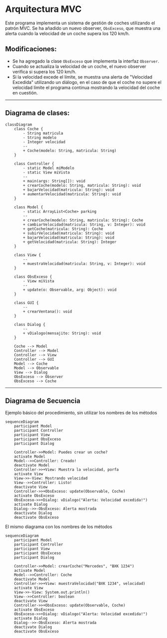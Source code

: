 # Arquitectura MVC

Este programa implementa un sistema de gestión de coches utilizando el patrón MVC. Se ha añadido un nuevo observer, `ObsExceso`, que muestra una alerta cuando la velocidad de un coche supera los 120 km/h.

## Modificaciones:

- Se ha agregado la clase `ObsExceso` que implementa la interfaz `Observer`.
- Cuando se actualiza la velocidad de un coche, el nuevo observer verifica si supera los 120 km/h.
- Si la velocidad excede el límite, se muestra una alerta de "Velocidad Excedida" utilizando un diálogo, en el caso de que el coche no supere el velocidad límite el programa continua mostrando la velocidad del coche en cuestión.


---
## Diagrama de clases:

```mermaid
classDiagram
    class Coche {
        - String matricula
        - String modelo
        - Integer velocidad
        --
        + Coche(modelo: String, matricula: String)
    }

    class Controller {
        - static Model miModelo
        - static View miVista
        --
        + main(args: String[]): void
        + crearCoche(modelo: String, matricula: String): void
        + bajarVelocidad(matricula: String): void
        + aumentarVelocidad(matricula: String): void
    }

    class Model {
        - static ArrayList<Coche> parking
        --
        + crearCoche(modelo: String, matricula: String): Coche
        + cambiarVelocidad(matricula: String, v: Integer): void
        + getCoche(matricula: String): Coche
        + subirVelocidad(matricula: String): void
        + bajarVelocidad(matricula: String): void
        + getVelocidad(matricula: String): Integer
    }
    
    class View {
        --
        + muestraVelocidad(matricula: String, v: Integer): void
    }

    class ObsExceso {
        - View miVista
        --
        + update(o: Observable, arg: Object): void
    }

    class GUI {
        --
        + crearVentana(): void
    }

    class Dialog {
        --
        + vDialogo(mensajito: String): void
    }

    Coche --> Model
    Controller --> Model
    Controller --> View
    Controller --> GUI
    Model --> Coche
    Model --> Observable
    View --> Dialog
    ObsExceso --> Observer
    ObsExceso --> Coche
```

---

## Diagrama de Secuencia

Ejemplo básico del procedimiento, sin utilizar los nombres de los métodos






```mermaid
sequenceDiagram
    participant Model
    participant Controller
    participant View
    participant ObsExceso
    participant Dialog

    Controller->>Model: Puedes crear un coche?
    activate Model
    Model-->>Controller: Creado!
    deactivate Model
    Controller->>+View: Muestra la velocidad, porfa
    activate View
    View->>-View: Mostrando velocidad
    View-->>Controller: Listo!
    deactivate View
    Controller->>+ObsExceso: update(Observable, Coche)
    activate ObsExceso
    ObsExceso->>+Dialog: vDialogo("Alerta: Velocidad excedida!")
    activate Dialog
    Dialog-->>-ObsExceso: Alerta mostrada
    deactivate Dialog
    deactivate ObsExceso
```


El mismo diagrama con los nombres de los métodos

```mermaid
sequenceDiagram
    participant Model
    participant Controller
    participant View
    participant ObsExceso
    participant Dialog

    Controller->>Model: crearCoche("Mercedes", "BXK 1234")
    activate Model
    Model-->>Controller: Coche
    deactivate Model
    Controller->>+View: muestraVelocidad("BXK 1234", velocidad)
    activate View
    View->>-View: System.out.println()
    View-->>Controller: boolean
    deactivate View
    Controller->>+ObsExceso: update(Observable, Coche)
    activate ObsExceso
    ObsExceso->>+Dialog: vDialogo("Alerta: Velocidad excedida!")
    activate Dialog
    Dialog-->>-ObsExceso: Alerta mostrada
    deactivate Dialog
    deactivate ObsExceso

```



